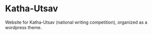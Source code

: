 # Katha-Utsav 

Website for Katha-Utsav (national writing competition), organized as a wordpress theme.   

